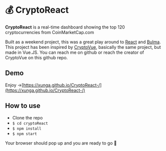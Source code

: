 # 💰 CryptoReact

**CryptoReact** is a real-time dashboard showing the top 120 cryptocurrencies from CoinMarketCap.com

Built as a weekend project, this was a great play around to [React](https://facebook.github.io/react/) and [Bulma](https://bulma.io). 
This project has been inspired by [CryptoVue](https://www.cryptovue.com/),
basically the same project, but made in Vue.JS. You can reach me on github or reach the creator of CryptoVue on this github repo.

## Demo

Enjoy ->[https://xunga.github.io/CryptoReact-/](https://xunga.github.io/CryptoReact-/)

## How to use

- Clone the repo
- `$ cd cryptoReact`
- `$ npm install`
- `$ npm start`

Your browser should pop up and you are ready to go 🚀
